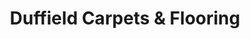 ---
title: "Duffield Carpets & Flooring"
url: /belper/duffield-carpets-und-flooring/
shop: Teppiche
---